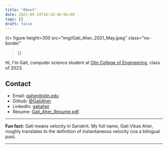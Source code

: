 ```yaml
---
title: "About"
date: 2021-05-19T10:18:48-04:00
tags: []
draft: false
---
```


{{< figure
height=300 
src="img/Gati_Aher_2021_May.jpeg" 
class="no-border"
>}}

Hi, I'm Gati, computer science student at [Olin College of Engineering](https://www.olin.edu/), class of 2023.


## Contact

* Email:    gaher@olin.edu
* Github:   [@GatiAher](https://github.com/GatiAher)
* LinkedIn: [gatiaher](https://www.linkedin.com/in/gatiaher)
* Resume:   [Gati_Aher_Resume.pdf](/Gati_Aher_Resume.pdf).

---

**Fun fact:** Gati means velocity in Sanskrit. My full name, Gati Vikas Aher, roughly translates to the definition of instantaneous velocity (via a bilingual pun).

---

